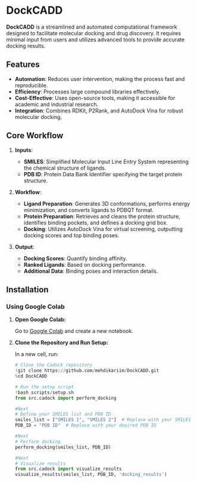 # DockCADD

**DockCADD** is a streamlined and automated computational framework designed to facilitate molecular docking and drug discovery. It requires minimal input from users and utilizes advanced tools to provide accurate docking results. 

## Features

- **Automation**: Reduces user intervention, making the process fast and reproducible.
- **Efficiency**: Processes large compound libraries effectively.
- **Cost-Effective**: Uses open-source tools, making it accessible for academic and industrial research.
- **Integration**: Combines RDKit, P2Rank, and AutoDock Vina for robust molecular docking.

## Core Workflow

1. **Inputs**:
   - **SMILES**: Simplified Molecular Input Line Entry System representing the chemical structure of ligands.
   - **PDB ID**: Protein Data Bank Identifier specifying the target protein structure.

2. **Workflow**:
   - **Ligand Preparation**: Generates 3D conformations, performs energy minimization, and converts ligands to PDBQT format.
   - **Protein Preparation**: Retrieves and cleans the protein structure, identifies binding pockets, and defines a docking grid box.
   - **Docking**: Utilizes AutoDock Vina for virtual screening, outputting docking scores and top binding poses.

3. **Output**:
   - **Docking Scores**: Quantify binding affinity.
   - **Ranked Ligands**: Based on docking performance.
   - **Additional Data**: Binding poses and interaction details.

## Installation

### Using Google Colab

1. **Open Google Colab:**

   Go to [Google Colab](https://colab.research.google.com/) and create a new notebook.

2. **Clone the Repository and Run Setup:**

   In a new cell, run:

   ```python
   # Clone the Cadock repository
   !git clone https://github.com/mehdikariim/DockCADD.git
   %cd DockCADD

   # Run the setup script
   !bash scripts/setup.sh
   from src.cadock import perform_docking

   #Next
   # Define your SMILES list and PDB ID
   smiles_list = ["SMILES 1", "SMILES 2"]  # Replace with your SMILES
   PDB_ID = "PDB ID"  # Replace with your desired PDB ID

   #Next
   # Perform docking
   perform_docking(smiles_list, PDB_ID)

   #Next
   # Visualize results
   from src.cadock import visualize_results
   visualize_results(smiles_list, PDB_ID, 'docking_results')
